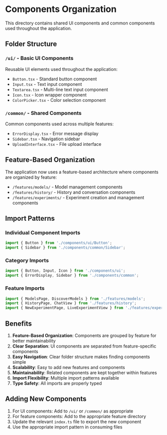 # Components Organization

This directory contains shared UI components and common components used throughout the application.

## Folder Structure

### `/ui/` - Basic UI Components
Reusable UI elements used throughout the application:
- `Button.tsx` - Standard button component
- `Input.tsx` - Text input component
- `Textarea.tsx` - Multi-line text input component
- `Icon.tsx` - Icon wrapper component
- `ColorPicker.tsx` - Color selection component

### `/common/` - Shared Components
Common components used across multiple features:
- `ErrorDisplay.tsx` - Error message display
- `Sidebar.tsx` - Navigation sidebar
- `UploadInterface.tsx` - File upload interface

## Feature-Based Organization

The application now uses a feature-based architecture where components are organized by feature:

- `/features/models/` - Model management components
- `/features/history/` - History and conversation components  
- `/features/experiments/` - Experiment creation and management components

## Import Patterns

### Individual Component Imports
```typescript
import { Button } from './components/ui/Button';
import { Sidebar } from './components/common/Sidebar';
```

### Category Imports
```typescript
import { Button, Input, Icon } from './components/ui';
import { ErrorDisplay, Sidebar } from './components/common';
```

### Feature Imports
```typescript
import { ModelsPage, DiscoverModels } from './features/models';
import { HistoryPage, ChatView } from './features/history';
import { NewExperimentPage, LiveExperimentView } from './features/experiments';
```

## Benefits

1. **Feature-Based Organization**: Components are grouped by feature for better maintainability
2. **Clear Separation**: UI components are separated from feature-specific components
3. **Easy Navigation**: Clear folder structure makes finding components simple
4. **Scalability**: Easy to add new features and components
5. **Maintainability**: Related components are kept together within features
6. **Import Flexibility**: Multiple import patterns available
7. **Type Safety**: All imports are properly typed

## Adding New Components

1. For UI components: Add to `/ui/` or `/common/` as appropriate
2. For feature components: Add to the appropriate feature directory
3. Update the relevant `index.ts` file to export the new component
4. Use the appropriate import pattern in consuming files 